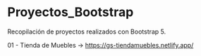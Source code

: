 # Proyectos_Bootstrap
Recopilación de proyectos realizados con Bootstrap 5.


01 - Tienda de Muebles -> https://gs-tiendamuebles.netlify.app/
